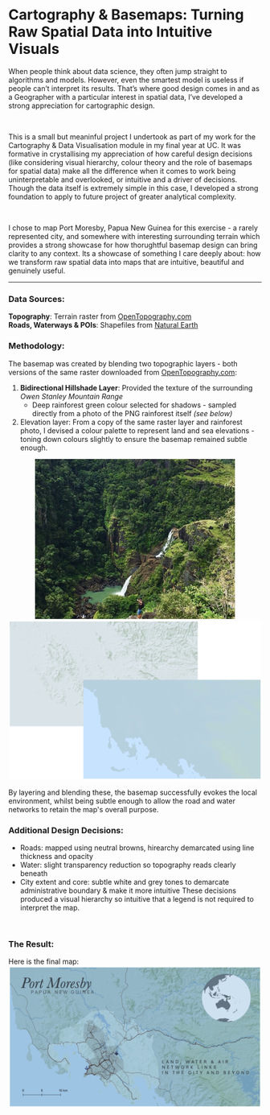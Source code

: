 # Cartography & Basemaps: Turning Raw Spatial Data into Intuitive Visuals
When people think about data science, they often jump straight to algorithms and models. However, even the smartest model is useless if people can’t interpret its results. That’s where good design comes in and as a Geographer with a particular interest in spatial data, I’ve developed a strong appreciation for cartographic design.

<br>

This is a small but meaninful project I undertook as part of my work for the Cartography & Data Visualisation module in my final year at UC. It was formative in crystallising my appreciation of how careful design decisions (like considering visual hierarchy, colour theory and the role of basemaps for spatial data) make all the difference when it comes to work being uninterpretable and overlooked, or intuitive and a driver of decisions. 
Though the data itself is extremely simple in this case, I developed a strong foundation to apply to future project of greater analytical complexity. 

<br>

I chose to map Port Moresby, Papua New Guinea for this exercise - a rarely represented city, and somewhere with interesting surrounding terrain which provides a strong showcase for how thorughtful basemap design can bring clarity to any context. Its a showcase of something I care deeply about: how we transform raw spatial data into maps that are intuitive, beautiful and genuinely useful.
<br>

---


### Data Sources:

**Topography**: Terrain raster from [OpenTopography.com](https://portal.opentopography.org/datasets) <br>
**Roads, Waterways & POIs**: Shapefiles from [Natural Earth](https://www.naturalearthdata.com/)
<br>


### Methodology:

The basemap was created by blending two topographic layers - both versions of the same raster downloaded from [OpenTopography.com](https://portal.opentopography.org/datasets):

  1. **Bidirectional Hillshade Layer**: Provided the texture of the surrounding *Owen Stanley Mountain Range*
     - Deep rainforest green colour selected for shadows - sampled directly from a photo of the PNG rainforest itself *(see below)*
  2. Elevation layer: From a copy of the same raster layer and rainforest photo, I devised a colour palette to represent land and sea elevations - toning down colours slightly to ensure the basemap remained subtle enough.

<p align='center'>
  <img src=assets/img/colour%20palette%20inspo.png alt="Palette Inspo" width="398" />
  <img src=assets/img/basemap%20layers.png alt="Topographic Layers" width="502" />  
</p>

By layering and blending these, the basemap successfully evokes the local environment, whilst being subtle enough to allow the road and water networks to retain the map's overall purpose.
<br>


### Additional Design Decisions:
  - Roads: mapped using neutral browns, hirearchy demarcated using line thickness and opacity
  - Water: slight transparency reduction so topography reads clearly beneath
  - City extent and core: subtle white and grey tones to demarcate administrative boundary & make it more intuitive
These decisions produced a visual hierarchy so intuitive that a legend is not required to interpret the map.
<br>

### The Result:

Here is the final map:
![Final Map](Port%20Moresby.png)

